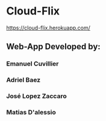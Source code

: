 # Cloud-Flix

https://cloud-flix.herokuapp.com/

## Web-App Developed by:
### Emanuel Cuvillier
### Adriel Baez
### José Lopez Zaccaro
### Matias D'alessio
